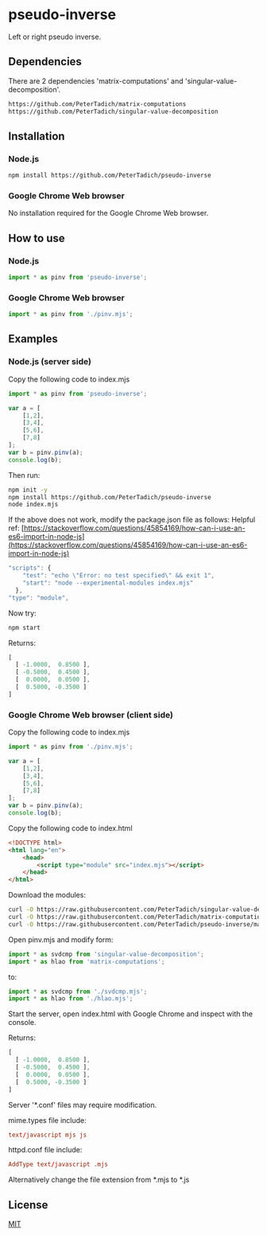 # pseudo-inverse
Left or right pseudo inverse.

## Dependencies

There are 2 dependencies 'matrix-computations' and 'singular-value-decomposition'.

```bash
https://github.com/PeterTadich/matrix-computations
https://github.com/PeterTadich/singular-value-decomposition
```

## Installation

### Node.js

```bash
npm install https://github.com/PeterTadich/pseudo-inverse
```

### Google Chrome Web browser

No installation required for the Google Chrome Web browser.

## How to use

### Node.js

```js
import * as pinv from 'pseudo-inverse';
```

### Google Chrome Web browser

```js
import * as pinv from './pinv.mjs';
```

## Examples

### Node.js (server side)

Copy the following code to index.mjs

```js
import * as pinv from 'pseudo-inverse';

var a = [
    [1,2],
    [3,4],
    [5,6],
    [7,8]
];
var b = pinv.pinv(a);
console.log(b);
```

Then run:

```bash
npm init -y
npm install https://github.com/PeterTadich/pseudo-inverse
node index.mjs
```

If the above does not work, modify the package.json file as follows:
Helpful ref: [https://stackoverflow.com/questions/45854169/how-can-i-use-an-es6-import-in-node-js](https://stackoverflow.com/questions/45854169/how-can-i-use-an-es6-import-in-node-js)

```js
"scripts": {
    "test": "echo \"Error: no test specified\" && exit 1",
    "start": "node --experimental-modules index.mjs"
  },
"type": "module",
```

Now try:

```bash
npm start
```

Returns:

```js
[
  [ -1.0000,  0.8500 ],
  [ -0.5000,  0.4500 ],
  [  0.0000,  0.0500 ],
  [  0.5000, -0.3500 ]
]
```

### Google Chrome Web browser (client side)

Copy the following code to index.mjs

```js
import * as pinv from './pinv.mjs';

var a = [
    [1,2],
    [3,4],
    [5,6],
    [7,8]
];
var b = pinv.pinv(a);
console.log(b);
```

Copy the following code to index.html

```html
<!DOCTYPE html>
<html lang="en">
    <head>
        <script type="module" src="index.mjs"></script>
    </head>
</html>
```

Download the modules:

```bash
curl -O https://raw.githubusercontent.com/PeterTadich/singular-value-decomposition/main/svdcmp.mjs
curl -O https://raw.githubusercontent.com/PeterTadich/matrix-computations/main/hlao.mjs
curl -O https://raw.githubusercontent.com/PeterTadich/pseudo-inverse/main/pinv.mjs
```

Open pinv.mjs and modify form:

```js
import * as svdcmp from 'singular-value-decomposition';
import * as hlao from 'matrix-computations';
```

to:

```js
import * as svdcmp from './svdcmp.mjs';
import * as hlao from './hlao.mjs';
```

Start the server, open index.html with Google Chrome and inspect with the console.

Returns:

```js
[
  [ -1.0000,  0.8500 ],
  [ -0.5000,  0.4500 ],
  [  0.0000,  0.0500 ],
  [  0.5000, -0.3500 ]
]
```

Server '*.conf' files may require modification.

mime.types file include:

```conf
text/javascript mjs js
```

httpd.conf file include:

```conf
AddType text/javascript .mjs
```

Alternatively change the file extension from *.mjs to *.js

## License

[MIT](LICENSE)